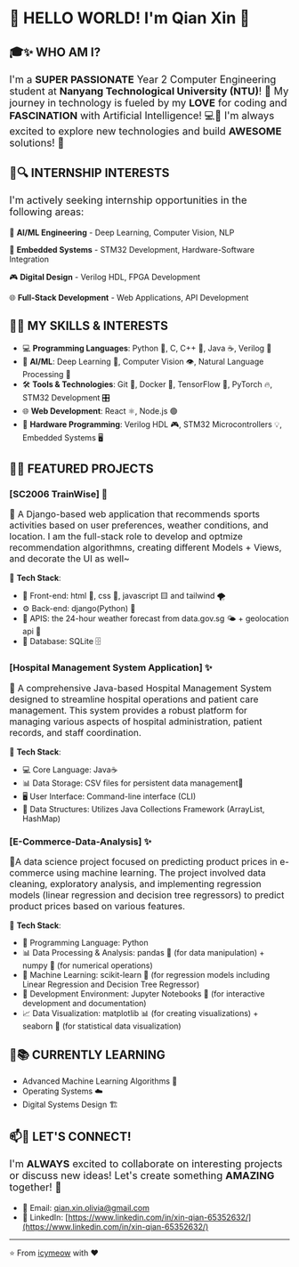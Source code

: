 # <h1>🚀 HELLO WORLD! I'm Qian Xin 🎉</h1>

</div>

## <h2>🎓✨ WHO AM I?</h2>
<p style="font-size: 18px">I'm a <strong>SUPER PASSIONATE</strong> Year 2 Computer Engineering student at <strong>Nanyang Technological University (NTU)</strong>! 🎯 My journey in technology is fueled by my <strong>LOVE</strong> for coding and <strong>FASCINATION</strong> with Artificial Intelligence! 💻🤖 I'm always excited to explore new technologies and build <strong>AWESOME</strong> solutions! 🚀</p>

## <h2>💼🔍 INTERNSHIP INTERESTS</h2>
<p style="font-size: 18px">I'm actively seeking internship opportunities in the following areas:</p>

🤖 <strong>AI/ML Engineering</strong> - Deep Learning, Computer Vision, NLP

🔌 <strong>Embedded Systems</strong> - STM32 Development, Hardware-Software Integration

🎮 <strong>Digital Design</strong> - Verilog HDL, FPGA Development

🌐 <strong>Full-Stack Development</strong> - Web Applications, API Development

## <h2>💪🔥 MY SKILLS & INTERESTS</h2>
- 💻 **Programming Languages**: Python 🐍, C, C++ 🚀, Java ☕, Verilog 🔌
- 🤖 **AI/ML**: Deep Learning 🧠, Computer Vision 👁️, Natural Language Processing 📝
- 🛠️ **Tools & Technologies**: Git 🐙, Docker 🐳, TensorFlow 🤖, PyTorch 🔥, STM32 Development 🎛️
- 🌐 **Web Development**: React ⚛️, Node.js 🟢
- 🔌 **Hardware Programming**: Verilog HDL 🎮, STM32 Microcontrollers 💡, Embedded Systems 🖥️

## <h2>🚀🌟 FEATURED PROJECTS</h2>

### <h3>[SC2006 TrainWise] 🎯</h3>
<p style="font-size: 16px">📝 A Django-based web application that recommends sports activities based on user preferences, weather conditions, and location. I am the full-stack role to develop and optmize recommendation algorithmns, creating different Models + Views, and decorate the UI as well~</p>

🌟 <strong>Tech Stack</strong>:
- 🎨 Front-end: html 📄, css 🎨, javascript 🟨 and tailwind 🌪️
- ⚙️ Back-end: django(Python) 🐍 
- 🔌 APIS: the 24-hour weather forecast from data.gov.sg 🌤️ + geolocation api 📍
- 💾 Database: SQLite 🗄️

### <h3>[Hospital Management System Application] ✨</h3>
<p style="font-size: 16px">📝 A comprehensive Java-based Hospital Management System designed to streamline hospital operations and patient care management. This system provides a robust platform for managing various aspects of hospital administration, patient records, and staff coordination.</p>

🌟 <strong>Tech Stack</strong>:
- 💻 Core Language: Java☕
- 📊 Data Storage: CSV files for persistent data management📝
- 🖥️ User Interface: Command-line interface (CLI)
- 🔄 Data Structures: Utilizes Java Collections Framework (ArrayList, HashMap)

### <h3>[E-Commerce-Data-Analysis] ✨</h3>
<p style="font-size: 16px">📝A data science project focused on predicting product prices in e-commerce using machine learning. The project involved data cleaning, exploratory analysis, and implementing regression models (linear regression and decision tree regressors) to predict product prices based on various features.</p>

🌟 <strong>Tech Stack</strong>:
- 🐍 Programming Language: Python
- 📊 Data Processing & Analysis: pandas 🐼 (for data manipulation) + numpy 🔢 (for numerical operations)
- 🤖 Machine Learning: scikit-learn 🧠 (for regression models including Linear Regression and Decision Tree Regressor)
- 📓 Development Environment: Jupyter Notebooks 📔 (for interactive development and documentation)
- 📈 Data Visualization: matplotlib 📊 (for creating visualizations) + seaborn 🌊 (for statistical data visualization)

## <h2>🌱📚 CURRENTLY LEARNING</h2>
- Advanced Machine Learning Algorithms 🧠
- Operating Systems ☁️
- Digital Systems Design 🏗️

## <h2>📫💬 LET'S CONNECT!</h2>
<p style="font-size: 18px">I'm <strong>ALWAYS</strong> excited to collaborate on interesting projects or discuss new ideas! Let's create something <strong>AMAZING</strong> together! 🎉</p>

- 📧 Email: [qian.xin.olivia@gmail.com](mailto:qian.xin.olivia@gmail.com)
- 💼 LinkedIn: [https://www.linkedin.com/in/xin-qian-65352632/](https://www.linkedin.com/in/xin-qian-65352632/)

---

⭐️ From [icymeow](https://github.com/icymeow) with ❤️
